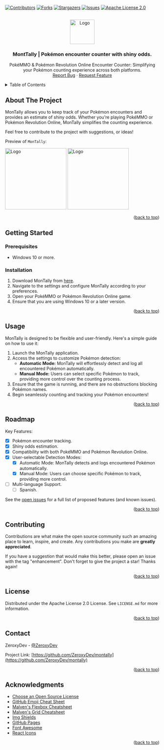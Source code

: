 <a name="readme-top"></a>
<!--
*** Thanks for checking out the Best-README-Template. If you have a suggestion
*** that would make this better, please fork the repo and create a pull requestMontTally
*** or simply open an issue with the tag "enhancement".
*** Don't forget to give the project a star!
*** Thanks again! Now go create something AMAZING! :D
-->



<!-- PROJECT SHIELDS -->
<!--
*** I'm using markdown "reference style" links for readability.
*** Reference links are enclosed in brackets [ ] instead of parentheses ( ).
*** See the bottom of this document for the declaration of the reference variables
*** for contributors-url, forks-url, etc. This is an optional, concise syntax you may use.
-->
[![Contributors][contributors-shield]][contributors-url]
[![Forks][forks-shield]][forks-url]
[![Stargazers][stars-shield]][stars-url]
[![Issues][issues-shield]][issues-url]
[![Apache License 2.0][license-shield]][license-url]



<!-- PROJECT LOGO -->
<br />
<div align="center">
  <a href="https://github.com/ZeroxyDev/montally">
    <img src="https://i.ibb.co/hF33Hzs/Square310x310-Logo.png" alt="Logo" width="80" height="80">
  </a>

  <h3 align="center">MontTally | Pokémon encounter counter with shiny odds.</h3>

  <p align="center">
    PokéMMO & Pokémon Revolution Online Encounter Counter: Simplifying your Pokémon counting experience across both platforms.
    <br />
    <a href="https://github.com/ZeroxyDev/montally/issues">Report Bug</a>
    ·
    <a href="https://github.com/ZeroxyDev/montally/issues">Request Feature</a>
  </p>
</div>



<!-- TABLE OF CONTENTS -->
<details>
  <summary>Table of Contents</summary>
  <ol>
    <li>
      <a href="#about-the-project">About The Project</a>
      <ul>
        <li><a href="#built-with">Built With</a></li>
      </ul>
    </li>
    <li>
      <a href="#getting-started">Getting Started</a>
      <ul>
        <li><a href="#prerequisites">Prerequisites</a></li>
        <li><a href="#installation">Installation</a></li>
      </ul>
    </li>
    <li><a href="#usage">Usage</a></li>
    <li><a href="#roadmap">Roadmap</a></li>
    <li><a href="#contributing">Contributing</a></li>
    <li><a href="#license">License</a></li>
    <li><a href="#contact">Contact</a></li>
    <li><a href="#acknowledgments">Acknowledgments</a></li>
  </ol>
</details>




<!-- ABOUT THE PROJECT -->
## About The Project


MonTally allows you to keep track of your Pokémon encounters and provides an estimate of shiny odds. Whether you're playing PokéMMO or Pokémon Revolution Online, MonTally simplifies the counting experience.

Feel free to contribute to the project with suggestions, or ideas!

Preview of `MonTally`:


  <span><img src="https://i.ibb.co/6RGP4LN/1.png" alt="Logo" height="200"></span>
  <span><img src="https://i.ibb.co/p3BrvdK/Grupo-1.png" alt="Logo" height="200"></span>

<p align="right">(<a href="#readme-top">back to top</a>)</p>



<!-- GETTING STARTED -->
## Getting Started

### Prerequisites
* Windows 10 or more.

### Installation

1. Download MonTally from [here](https://github.com/ZeroxyDev/montally/releases).
2. Navigate to the settings and configure MonTally according to your preferences.
3. Open your PokéMMO or Pokémon Revolution Online game.
4. Ensure that you are using Windows 10 or a later version.

<p align="right">(<a href="#readme-top">back to top</a>)</p>



<!-- USAGE EXAMPLES -->
## Usage

MonTally is designed to be flexible and user-friendly. Here's a simple guide on how to use it:

1. Launch the MonTally application.
2. Access the settings to customize Pokémon detection:
   - **Automatic Mode:** MonTally will effortlessly detect and log all encountered Pokémon automatically.
   - **Manual Mode:** Users can select specific Pokémon to track, providing more control over the counting process.
3. Ensure that the game is running, and there are no obstructions blocking Pokémon names.
4. Begin seamlessly counting and tracking your Pokémon encounters!

<p align="right">(<a href="#readme-top">back to top</a>)</p>



<!-- ROADMAP -->
## Roadmap
Key Features:
- [x] Pokémon encounter tracking.
- [x] Shiny odds estimation.
- [x] Compatibility with both PokéMMO and Pokémon Revolution Online.
- [x] User-selectable Detection Modes:
    - [x] Automatic Mode: MonTally detects and logs encountered Pokémon automatically.
    - [x] Manual Mode: Users can choose specific Pokémon to track, providing more control.
- [ ] Multi-language Support.
    - [ ] Spanish.

See the [open issues](https://github.com/ZeroxyDev/montally/issues) for a full list of proposed features (and known issues).

<p align="right">(<a href="#readme-top">back to top</a>)</p>



<!-- CONTRIBUTING -->
## Contributing

Contributions are what make the open source community such an amazing place to learn, inspire, and create. Any contributions you make are **greatly appreciated**.

If you have a suggestion that would make this better, please open an issue with the tag "enhancement".
Don't forget to give the project a star! Thanks again!

<p align="right">(<a href="#readme-top">back to top</a>)</p>



<!-- LICENSE -->
## License

Distributed under the Apache License 2.0 License. See `LICENSE.md` for more information.

<p align="right">(<a href="#readme-top">back to top</a>)</p>



<!-- CONTACT -->
## Contact

ZeroxyDev - [@ZeroxyDev](https://twitter.com/ZeroxyDev)

Project Link: [https://github.com/ZeroxyDev/montally](https://github.com/ZeroxyDev/montally)

<p align="right">(<a href="#readme-top">back to top</a>)</p>



<!-- ACKNOWLEDGMENTS -->
## Acknowledgments

* [Choose an Open Source License](https://choosealicense.com)
* [GitHub Emoji Cheat Sheet](https://www.webpagefx.com/tools/emoji-cheat-sheet)
* [Malven's Flexbox Cheatsheet](https://flexbox.malven.co/)
* [Malven's Grid Cheatsheet](https://grid.malven.co/)
* [Img Shields](https://shields.io)
* [GitHub Pages](https://pages.github.com)
* [Font Awesome](https://fontawesome.com)
* [React Icons](https://react-icons.github.io/react-icons/search)

<p align="right">(<a href="#readme-top">back to top</a>)</p>



<!-- MARKDOWN LINKS & IMAGES -->
<!-- https://www.markdownguide.org/basic-syntax/#reference-style-links -->
[contributors-shield]: https://img.shields.io/github/contributors/ZeroxyDev/montally.svg?style=for-the-badge
[contributors-url]: https://github.com/ZeroxyDev/montally/graphs/contributors
[forks-shield]: https://img.shields.io/github/forks/ZeroxyDev/montally.svg?style=for-the-badge
[forks-url]: https://github.com/ZeroxyDev/montally/network/members
[stars-shield]: https://img.shields.io/github/stars/ZeroxyDev/montally.svg?style=for-the-badge
[stars-url]: https://github.com/ZeroxyDev/montally/stargazers
[issues-shield]: https://img.shields.io/github/issues/ZeroxyDev/montally.svg?style=for-the-badge
[issues-url]: https://github.com/ZeroxyDev/montally/issues
[license-shield]: https://img.shields.io/github/license/ZeroxyDev/montally.svg?style=for-the-badge
[license-url]: https://github.com/ZeroxyDev/montally/blob/main/LICENSE.md
[linkedin-shield]: https://img.shields.io/badge/-LinkedIn-black.svg?style=for-the-badge&logo=linkedin&colorB=555
[linkedin-url]: https://linkedin.com/in/zeroxydev
[product-screenshot]: images/screenshot.png
[Next.js]: https://img.shields.io/badge/next.js-000000?style=for-the-badge&logo=nextdotjs&logoColor=white
[Next-url]: https://nextjs.org/
[React.js]: https://img.shields.io/badge/React-20232A?style=for-the-badge&logo=react&logoColor=61DAFB
[React-url]: https://reactjs.org/
[Vue.js]: https://img.shields.io/badge/Vue.js-35495E?style=for-the-badge&logo=vuedotjs&logoColor=4FC08D
[Vue-url]: https://vuejs.org/
[Angular.io]: https://img.shields.io/badge/Angular-DD0031?style=for-the-badge&logo=angular&logoColor=white
[Angular-url]: https://angular.io/
[Svelte.dev]: https://img.shields.io/badge/Svelte-4A4A55?style=for-the-badge&logo=svelte&logoColor=FF3E00
[Svelte-url]: https://svelte.dev/
[Laravel.com]: https://img.shields.io/badge/Laravel-FF2D20?style=for-the-badge&logo=laravel&logoColor=white
[Laravel-url]: https://laravel.com
[Bootstrap.com]: https://img.shields.io/badge/Bootstrap-563D7C?style=for-the-badge&logo=bootstrap&logoColor=white
[Bootstrap-url]: https://getbootstrap.com
[Tailwind.com]: https://img.shields.io/badge/Tailwind-ffffff?style=for-the-badge&logo=tailwindcss&logoColor=38bdf8
[Tailwind-url]: https://tailwindcss.com/
[JQuery.com]: https://img.shields.io/badge/jQuery-0769AD?style=for-the-badge&logo=jquery&logoColor=white
[JQuery-url]: https://jquery.com 

